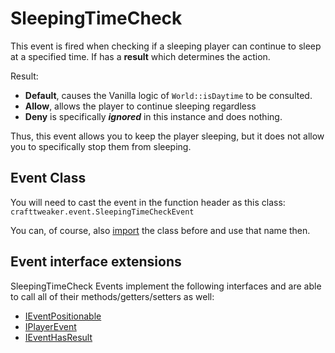 # SleepingTimeCheck

This event is fired when checking if a sleeping player can continue to sleep at a specified time. If has a **result** which determines the action.

Result:
- **Default**, causes the Vanilla logic of `World::isDaytime` to be consulted.
- **Allow**, allows the player to continue sleeping regardless
- **Deny** is specifically ***ignored*** in this instance and does nothing.

Thus, this event allows you to keep the player sleeping, but it does not allow you to specifically stop them from sleeping.

## Event Class
You will need to cast the event in the function header as this class:  
`crafttweaker.event.SleepingTimeCheckEvent`

You can, of course, also [import](/AdvancedFunctions/Import/) the class before and use that name then.

## Event interface extensions
SleepingTimeCheck Events implement the following interfaces and are able to call all of their methods/getters/setters as well:

- [IEventPositionable](/Vanilla/Events/Events/IEventPositionable/)
- [IPlayerEvent](/Vanilla/Events/Events/IPlayerEvent/)
- [IEventHasResult](/Vanilla/Events/Events/IEventHasResult/)
